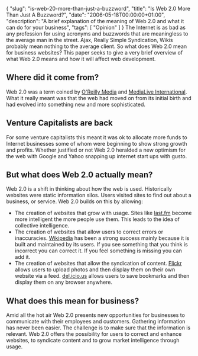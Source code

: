 {
  "slug": "is-web-20-more-than-just-a-buzzword",
  "title": "Is Web 2.0 More Than Just A Buzzword?",
  "date": "2006-05-18T00:00:00+01:00",
  "description": "A brief explanation of the meaning of Web 2.0 and what it can do for your business",
  "tags": [
    "Opinion"
  ]
}
The Internet is as bad as any profession for using acronyms and buzzwords that are meaningless to the average man in the street. Ajax, Really Simple Syndication, Wikis probably mean nothing to the average client. So what does Web 2.0 mean for business websites? This paper seeks to give a very brief overview of what Web 2.0 means and how it will affect web development.

## Where did it come from?

Web 2.0 was a term coined by [O'Reilly Media][1] and [MediaLive International][2]. What it really meant was that the web had moved on from its initial birth and had evolved into something new and more sophisticated. 

## Venture Capitalists are back

For some venture capitalists this meant it was ok to allocate more funds to Internet businesses some of whom were beginning to show strong growth and profits. Whether justified or not Web 2.0 heralded a new optimism for the web with Google and Yahoo snapping up internet start ups with gusto. 

## But what does Web 2.0 actually mean?

Web 2.0 is a shift in thinking about how the web is used. Historically websites were static information silos. Users visited sites to find out about a business, or service. Web 2.0 builds on this by allowing:

*   The creation of websites that grow with usage. Sites like [last.fm][3] become more intelligent the more people use them. This leads to the idea of collective intelligence.
*   The creation of websites that allow users to correct errors or inaccuracies. [Wikipedia][4] has been a strong success mainly because it is built and maintained by its users. If you see something that you think is incorrect you can correct it. If you feel something is missing you can add it. 
*   The creation of websites that allow the syndication of content. [Flickr][5] allows users to upload photos and then display them on their own website via a feed. [del.icio.us][6] allows users to save bookmarks and then display them on any browser anywhere. 

## What does this mean for business?

Amid all the hot air Web 2.0 presents new opportunities for businesses to communicate with their employees and customers. Gathering information has never been easier. The challenge is to make sure that the information is relevant. Web 2.0 offers the possibility for users to correct and enhance websites, to syndicate content and to grow market intelligence through usage.

 [1]: http://www.oreilly.com/
 [2]: http://www.mlii.com/
 [3]: http://www.last.fm/
 [4]: http://wikipedia.org/
 [5]: http://www.flickr.com/
 [6]: http://del.icio.us/

